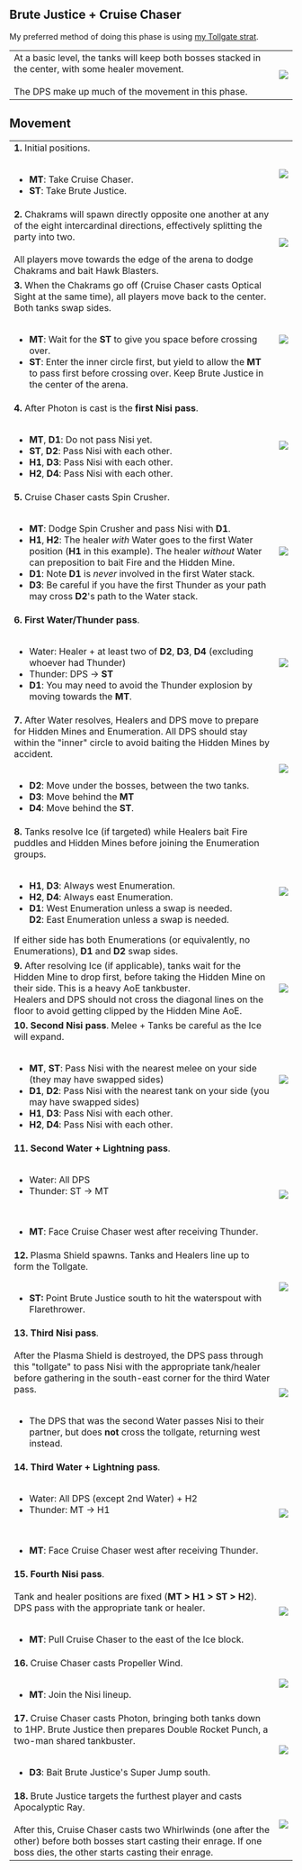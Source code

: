## Brute Justice + Cruise Chaser

My preferred method of doing this phase is using [my Tollgate strat](https://na.finalfantasyxiv.com/lodestone/character/10898230/blog/4941271/).

<table>
  <tr>
    <td>At a basic level, the tanks will keep both bosses stacked in the center, with some healer movement.<br><br>The DPS make up much of the movement in this phase.</td>
	<td><img src="../images/bjcc/bjcc_overview.jpg"></td>
  </tr>
</table>

## Movement

<table>
  <tr>
    <td><b>1.</b> Initial positions.<br><br><ul><li><b>MT</b>: Take Cruise Chaser.</li><li><b>ST</b>: Take Brute Justice.</li></ul></td>
	<td><img src="../images/bjcc/bjcc_01.jpg"></td>
  </tr>
  <tr>
    <td><b>2.</b> Chakrams will spawn directly opposite one another at any of the eight intercardinal directions, effectively splitting the party into two.<br><br>All players move towards the edge of the arena to dodge Chakrams and bait Hawk Blasters.</td>
	<td><img src="../images/bjcc/bjcc_02.jpg"></td>
  </tr>
  <tr>
    <td><b>3.</b> When the Chakrams go off (Cruise Chaser casts Optical Sight at the same time), all players move back to the center. Both tanks swap sides.<br><br><ul><li><b>MT</b>: Wait for the <b>ST</b> to give you space before crossing over.</li><li><b>ST</b>: Enter the inner circle first, but yield to allow the <b>MT</b> to pass first before crossing over. Keep Brute Justice in the center of the arena.</li></ul></td>
	<td><img src="../images/bjcc/bjcc_03.jpg"></td>
  </tr>
  <tr>
    <td><b>4.</b> After Photon is cast is the <b>first Nisi pass</b>.<br><br><ul><li><b>MT</b>, <b>D1</b>: Do not pass Nisi yet.</li><li><b>ST</b>, <b>D2</b>: Pass Nisi with each other.</li><li><b>H1</b>, <b>D3</b>: Pass Nisi with each other.</li><li><b>H2</b>, <b>D4</b>: Pass Nisi with each other.</li></ul></td>
	<td><img src="../images/bjcc/bjcc_04.jpg"></td>
  </tr>
  <tr>
    <td><b>5.</b> Cruise Chaser casts Spin Crusher.<br><br><ul><li><b>MT</b>: Dodge Spin Crusher and pass Nisi with <b>D1</b>.</li><li><b>H1</b>, <b>H2</b>: The healer <em>with</em> Water goes to the first Water position (<b>H1</b> in this example). The healer <em>without</em> Water can preposition to bait Fire and the Hidden Mine.</li><li><b>D1</b>: Note <b>D1</b> is <em>never</em> involved in the first Water stack.</li><li><b>D3</b>: Be careful if you have the first Thunder as your path may cross <b>D2</b>'s path to the Water stack.</li></ul></td>
	<td><img src="../images/bjcc/bjcc_05.jpg"></td>
  </tr>
  <tr>
    <td><b>6. First Water/Thunder pass</b>.<br><br><ul><li>Water: Healer + at least two of <b>D2</b>, <b>D3</b>, <b>D4</b> (excluding whoever had Thunder)</li><li>Thunder: DPS → <b>ST</b></li><li><b>D1</b>: You may need to avoid the Thunder explosion by moving towards the <b>MT</b>.</li></ul></td>
	<td><img src="../images/bjcc/bjcc_06.jpg"></td>
  </tr>
  <tr>
    <td><b>7.</b> After Water resolves, Healers and DPS move to prepare for Hidden Mines and Enumeration. All DPS should stay within the "inner" circle to avoid baiting the Hidden Mines by accident.<br><br><ul><li><b>D2</b>: Move under the bosses, between the two tanks.</li><li><b>D3</b>: Move behind the <b>MT</b></li><li><b>D4</b>: Move behind the <b>ST</b>.</li></ul></td>
	<td><img src="../images/bjcc/bjcc_07.jpg"></td>
  </tr>
  <tr>
    <td><b>8.</b> Tanks resolve Ice (if targeted) while Healers bait Fire puddles and Hidden Mines before joining the Enumeration groups.<br><br><ul><li><b>H1</b>, <b>D3</b>: Always west Enumeration.</li><li><b>H2</b>, <b>D4</b>: Always east Enumeration.</li><li><b>D1</b>: West Enumeration unless a swap is needed.</li><b>D2</b>: East Enumeration unless a swap is needed.</li></ul>If either side has both Enumerations (or equivalently, no Enumerations), <b>D1</b> and <b>D2</b> swap sides.</td>
	<td><img src="../images/bjcc/bjcc_08.jpg"></td>
  </tr>
  <tr>
    <td><b>9.</b> After resolving Ice (if applicable), tanks wait for the Hidden Mine to drop first, before taking the Hidden Mine on their side. This is a heavy AoE tankbuster.<br>Healers and DPS should not cross the diagonal lines on the floor to avoid getting clipped by the Hidden Mine AoE.</td>
	<td><img src="../images/bjcc/bjcc_09.jpg"></td>
  </tr>
  <tr>
    <td><b>10. Second Nisi pass</b>. Melee + Tanks be careful as the Ice will expand.<br><br><ul><li><b>MT</b>, <b>ST</b>: Pass Nisi with the nearest melee on your side (they may have swapped sides)</li><li><b>D1</b>, <b>D2</b>: Pass Nisi with the nearest tank on your side (you may have swapped sides)</li><li><b>H1</b>, <b>D3</b>: Pass Nisi with each other.</li><li><b>H2</b>, <b>D4</b>: Pass Nisi with each other.</li></ul></td>
	<td><img src="../images/bjcc/bjcc_10.jpg"></td>
  </tr>
  <tr>
    <td><b>11. Second Water + Lightning pass</b>.<br><br><ul><li>Water: All DPS</li><li>Thunder: ST → MT</li></ul><br><ul><li><b>MT</b>: Face Cruise Chaser west after receiving Thunder.</li></ul></td>
	<td><img src="../images/bjcc/bjcc_11.jpg"></td>
  </tr>
  <tr>
    <td><b>12.</b> Plasma Shield spawns. Tanks and Healers line up to form the Tollgate.<br><br><ul><li><b>ST:</b> Point Brute Justice south to hit the waterspout with Flarethrower.</li></ul></td>
	<td><img src="../images/bjcc/bjcc_12.jpg"></td>
  </tr>
  <tr>
    <td><b>13. Third Nisi pass</b>.<br><br>After the Plasma Shield is destroyed, the DPS pass through this "tollgate" to pass Nisi with the appropriate tank/healer before gathering in the south-east corner for the third Water pass.<br><br><ul><li>The DPS that was the second Water passes Nisi to their partner, but does <b>not</b> cross the tollgate, returning west instead.</li></ul></td>
	<td><img src="../images/bjcc/bjcc_13.jpg"></td>
  </tr>
  <tr>
    <td><b>14. Third Water + Lightning pass</b>.<br><br><ul><li>Water: All DPS (except 2nd Water) + H2</li><li>Thunder: MT → H1</li></ul><br><ul><li><b>MT</b>: Face Cruise Chaser west after receiving Thunder.</li></ul></td>
	<td><img src="../images/bjcc/bjcc_14.jpg"></td>
  </tr>
  <tr>
    <td><b>15. Fourth Nisi pass</b>.<br><br>Tank and healer positions are fixed (<b>MT > H1 > ST > H2</b>). DPS pass with the appropriate tank or healer.<br><br><ul><li><b>MT</b>: Pull Cruise Chaser to the east of the Ice block.</li></ul></td>
	<td><img src="../images/bjcc/bjcc_15.jpg"></td>
  </tr>
  <tr>
    <td><b>16.</b> Cruise Chaser casts Propeller Wind.<br><br><ul><li><b>MT</b>: Join the Nisi lineup.</li></ul></td>
	<td><img src="../images/bjcc/bjcc_16.jpg"></td>
  </tr>
  <tr>
    <td><b>17.</b> Cruise Chaser casts Photon, bringing both tanks down to 1HP. Brute Justice then prepares Double Rocket Punch, a two-man shared tankbuster.<br><br><ul><li><b>D3</b>: Bait Brute Justice's Super Jump south.</li></ul></td>
	<td><img src="../images/bjcc/bjcc_17.jpg"></td>
  </tr>
  <tr>
    <td><b>18.</b> Brute Justice targets the furthest player and casts Apocalyptic Ray.<br><br>After this, Cruise Chaser casts two Whirlwinds (one after the other) before both bosses start casting their enrage. If one boss dies, the other starts casting their enrage.</td>
	<td><img src="../images/bjcc/bjcc_18.jpg"></td>
  </tr>
</table>
